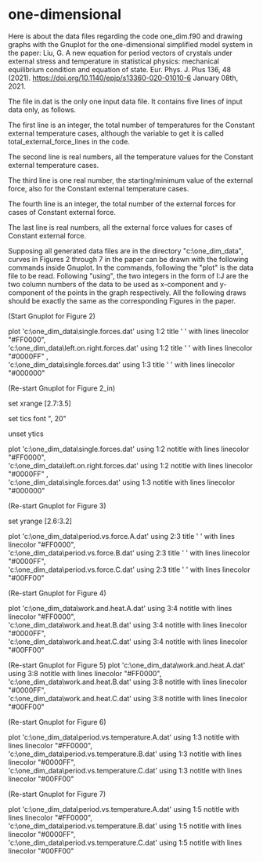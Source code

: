 # one-dimensional


Here is about the data files regarding the code one_dim.f90 and drawing graphs with the 
Gnuplot for the one-dimensional simplified model system in the paper:
Liu, G. A new equation for period vectors of crystals under external stress and temperature
in statistical physics: mechanical equilibrium condition and equation of state.
Eur. Phys. J. Plus 136, 48 (2021). https://doi.org/10.1140/epjp/s13360-020-01010-6 
January 08th, 2021.


The file in.dat is the only one input data file. It contains five lines of input data only, 
as follows. 

The first line is an integer, the total number of temperatures for the Constant external 
temperature cases, although the variable to get it is called total_external_force_lines in 
the code.

The second line is real numbers, all the temperature values for the Constant external 
temperature cases. 

The third line is one real number, the starting/minimum value of the external force, also 
for the Constant external temperature cases. 

The fourth line is an integer, the total number of the external forces for cases of Constant 
external force.

The last line is real numbers, all the external force values for cases of Constant external 
force.


Supposing all generated data files are in the directory "c:\one_dim_data\", curves in Figures 2 
through 7 in the paper can be drawn with the following commands inside Gnuplot. In the commands, 
following the "plot" is the data file to be read. Following "using", the two integers in the form 
of I:J are the two column numbers of the data to be used as x-component and y-component of the 
points in the graph respectively. All the following draws should be exactly the same as the 
corresponding Figures in the paper.


(Start Gnuplot for Figure 2)

plot 'c:\one_dim_data\single.forces.dat' using 1:2 title ' ' with lines linecolor "#FF0000", \
     'c:\one_dim_data\left.on.right.forces.dat' using 1:2 title ' ' with lines linecolor "#0000FF" , \
     'c:\one_dim_data\single.forces.dat' using 1:3 title ' ' with lines linecolor "#000000"


(Re-start Gnuplot for Figure 2_in)

set xrange [2.7:3.5]     

set tics font ", 20"

unset ytics

plot 'c:\one_dim_data\single.forces.dat' using 1:2 notitle with lines linecolor "#FF0000", \
     'c:\one_dim_data\left.on.right.forces.dat' using 1:2 notitle with lines linecolor "#0000FF" , \
     'c:\one_dim_data\single.forces.dat' using 1:3 notitle with lines linecolor "#000000"


(Re-start Gnuplot for Figure 3)

set yrange [2.6:3.2]  

plot 'c:\one_dim_data\period.vs.force.A.dat' using 2:3 title ' ' with lines linecolor "#FF0000", \
     'c:\one_dim_data\period.vs.force.B.dat' using 2:3 title ' ' with lines linecolor "#0000FF", \
     'c:\one_dim_data\period.vs.force.C.dat' using 2:3 title ' ' with lines linecolor "#00FF00"



(Re-start Gnuplot for Figure 4)

plot 'c:\one_dim_data\work.and.heat.A.dat' using 3:4 notitle  with lines linecolor "#FF0000", \
     'c:\one_dim_data\work.and.heat.B.dat' using 3:4 notitle  with lines linecolor "#0000FF", \
     'c:\one_dim_data\work.and.heat.C.dat' using 3:4 notitle  with lines linecolor "#00FF00"


(Re-start Gnuplot for Figure 5)
plot 'c:\one_dim_data\work.and.heat.A.dat' using 3:8 notitle  with lines linecolor "#FF0000", \
     'c:\one_dim_data\work.and.heat.B.dat' using 3:8 notitle  with lines linecolor "#0000FF", \
     'c:\one_dim_data\work.and.heat.C.dat' using 3:8 notitle  with lines linecolor "#00FF00"


(Re-start Gnuplot for Figure 6)

plot 'c:\one_dim_data\period.vs.temperature.A.dat' using 1:3 notitle  with lines linecolor "#FF0000", \
     'c:\one_dim_data\period.vs.temperature.B.dat' using 1:3 notitle  with lines linecolor "#0000FF", \
     'c:\one_dim_data\period.vs.temperature.C.dat' using 1:3 notitle  with lines linecolor "#00FF00"


(Re-start Gnuplot for Figure 7)

plot 'c:\one_dim_data\period.vs.temperature.A.dat' using 1:5 notitle  with lines linecolor "#FF0000", \
     'c:\one_dim_data\period.vs.temperature.B.dat' using 1:5 notitle  with lines linecolor "#0000FF", \
     'c:\one_dim_data\period.vs.temperature.C.dat' using 1:5 notitle  with lines linecolor "#00FF00"

